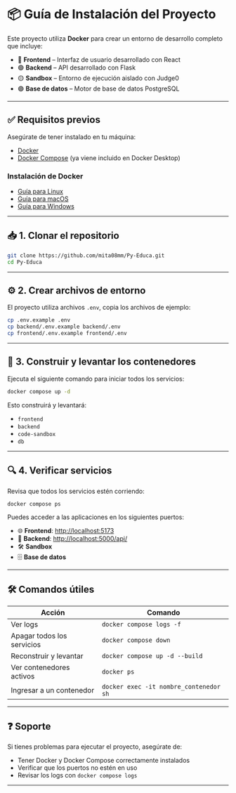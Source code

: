 # 📦 Guía de Instalación del Proyecto

Este proyecto utiliza **Docker** para crear un entorno de desarrollo completo que incluye:

- 🔵 **Frontend** – Interfaz de usuario desarrollado con React
- 🟢 **Backend** – API desarrollado con Flask
- 🟡 **Sandbox** – Entorno de ejecución aislado con Judge0
- 🟣 **Base de datos** – Motor de base de datos PostgreSQL

---

## ✅ Requisitos previos

Asegúrate de tener instalado en tu máquina:

- [Docker](https://www.docker.com/products/docker-desktop)
- [Docker Compose](https://docs.docker.com/compose/install/) (ya viene incluido en Docker Desktop)

### Instalación de Docker

- [Guía para Linux](https://docs.docker.com/desktop/setup/install/linux/)
- [Guía para macOS](https://docs.docker.com/desktop/setup/install/mac-install/)
- [Guía para Windows](https://docs.docker.com/desktop/setup/install/windows-install/)
---

## 📥 1. Clonar el repositorio

```bash
git clone https://github.com/mita08mm/Py-Educa.git
cd Py-Educa
```

---

## ⚙️ 2. Crear archivos de entorno

El proyecto utiliza archivos `.env`, copia los archivos de ejemplo:

```bash
cp .env.example .env
cp backend/.env.example backend/.env
cp frontend/.env.example frontend/.env
```

---

## 🐳 3. Construir y levantar los contenedores

Ejecuta el siguiente comando para iniciar todos los servicios:

```bash
docker compose up -d
```

Esto construirá y levantará:

- `frontend`
- `backend`
- `code-sandbox`
- `db`

---

## 🔍 4. Verificar servicios

Revisa que todos los servicios estén corriendo:

```bash
docker compose ps
```

Puedes acceder a las aplicaciones en los siguientes puertos:

- 🌐 **Frontend**: [http://localhost:5173](http://localhost:5173)
- 🔗 **Backend**: [http://localhost:5000/api/](http://localhost:5000/api/)
- 🛠️ **Sandbox**
- 🗄️ **Base de datos**

---

## 🛠️ Comandos útiles

| Acción                        | Comando                                  |
|------------------------------|------------------------------------------|
| Ver logs                     | `docker compose logs -f`                 |
| Apagar todos los servicios   | `docker compose down`                   |
| Reconstruir y levantar       | `docker compose up -d --build`          |
| Ver contenedores activos     | `docker ps`                              |
| Ingresar a un contenedor     | `docker exec -it nombre_contenedor sh`  |

---

## ❓ Soporte

Si tienes problemas para ejecutar el proyecto, asegúrate de:

- Tener Docker y Docker Compose correctamente instalados
- Verificar que los puertos no estén en uso
- Revisar los logs con `docker compose logs`

---
